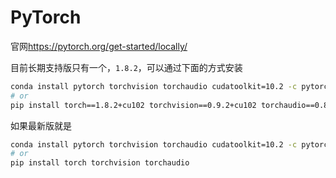 # PyTorch

官网<a href="https://pytorch.org/get-started/locally/">https://pytorch.org/get-started/locally/</a>

目前长期支持版只有一个，`1.8.2`，可以通过下面的方式安装

```sh
conda install pytorch torchvision torchaudio cudatoolkit=10.2 -c pytorch-lts
# or
pip install torch==1.8.2+cu102 torchvision==0.9.2+cu102 torchaudio==0.8.2 -f https://download.pytorch.org/whl/lts/1.8/torch_lts.html
```

如果最新版就是

```sh
conda install pytorch torchvision torchaudio cudatoolkit=10.2 -c pytorch
# or
pip install torch torchvision torchaudio
```
